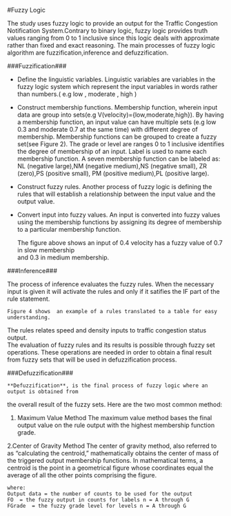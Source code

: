 #Fuzzy Logic

   The study uses fuzzy logic to provide an output for the Traffic Congestion 
Notification System.Contrary to binary logic, fuzzy logic provides truth 
values ranging from 0 to 1 inclusive since this logic deals with approximate
rather than fixed and exact reasoning. The main processes of fuzzy logic 
algorithm are  fuzzification,inference and defuzzification. 

###Fuzzification###

* Define the linguistic variables.
   Linguistic variables are variables in the fuzzy logic  system which 
represent the input variables in words rather than numbers.( e.g low , moderate , high )
* Construct membership functions.
   Membership function, wherein input data are group into sets(e.g V(velocity)={low,moderate,high}).
By having a membership function, an input value can have multiple sets (e.g low  0.3 and moderate 
0.7 at the same time) with different degree of membership. Membership functions can be grouped to 
create a fuzzy set(see Figure 2).
   The grade or level  are ranges 0 to 1 inclusive identifies the degree of membership of an input. 
Label is used to name each membership function. A seven membership function can be labeled as:
NL (negative large),NM (negative medium),NS (negative small), ZR (zero),PS (positive small),
PM (positive medium),PL (positive large).
    

* Construct fuzzy rules.
   Another process of fuzzy logic  is defining the rules that will establish a relationship
between the input value and the output value. 


* Convert input into fuzzy values.
   An input is converted into fuzzy values using the membership functions by   assigning its 
degree of membership to a particular membership function.

    The figure above shows an input of 0.4 velocity has a fuzzy value of 0.7 in slow membership  
and 0.3 in medium membership.

###Inference###

   The process of inference evaluates the fuzzy rules. When the necessary input is given it 
will activate the  rules and only if it satifies the IF part of the rule statement.

    Figure 4 shows  an example of a rules translated to a table for easy understanding.
The rules relates speed and density inputs to  traffic congestion status output.  
The evaluation of fuzzy rules and its results is possible  through fuzzy set operations. 
These operations are needed in order to obtain a final result from fuzzy sets   that will 
be used in defuzzification process.

###Defuzzification###

    **Defuzzification**, is the final process of fuzzy logic where an output is obtained from 
the overall result of the fuzzy sets. 
Here are the two most common method:

1. Maximum Value Method
        The maximum value method  bases the final output value on the rule output with the highest
     membership function grade.

2.Center of Gravity Method
        The center of gravity method, also referred to as “calculating the centroid,” mathematically 
    obtains the center of mass of the triggered output membership functions. In mathematical terms, 
    a centroid is the point in a geometrical figure whose coordinates equal the average of all the other 
    points comprising the figure.


    where:
    Output data = the number of counts to be used for the output
    FO  = the fuzzy output in counts for labels n = A through G
    FGrade  = the fuzzy grade level for levels n = A through G
